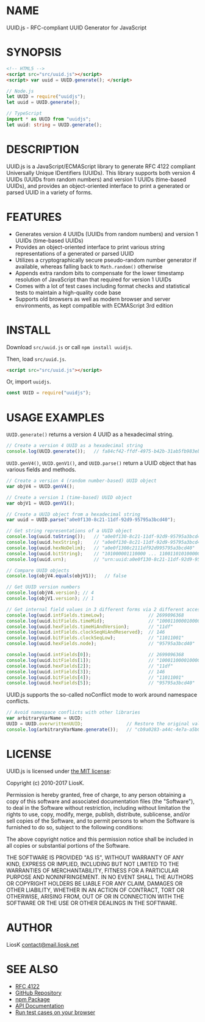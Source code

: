 # NAME

UUID.js - RFC-compliant UUID Generator for JavaScript

# SYNOPSIS

```html
<!-- HTML5 -->
<script src="src/uuid.js"></script>
<script> var uuid = UUID.generate(); </script>
```

```javascript
// Node.js
let UUID = require("uuidjs");
let uuid = UUID.generate();
```

```typescript
// TypeScript
import * as UUID from "uuidjs";
let uuid: string = UUID.generate();
```

# DESCRIPTION

UUID.js is a JavaScript/ECMAScript library to generate RFC 4122 compliant Universally Unique IDentifiers (UUIDs). This library supports both version 4 UUIDs (UUIDs from random numbers) and version 1 UUIDs (time-based UUIDs), and provides an object-oriented interface to print a generated or parsed UUID in a variety of forms.

# FEATURES

* Generates version 4 UUIDs (UUIDs from random numbers) and version 1 UUIDs (time-based UUIDs)
* Provides an object-oriented interface to print various string representations of a generated or parsed UUID
* Utilizes a cryptographically secure pseudo-random number generator if available, whereas falling back to `Math.random()` otherwise
* Appends extra random bits to compensate for the lower timestamp resolution of JavaScript than that required for version 1 UUIDs
* Comes with a lot of test cases including format checks and statistical tests to maintain a high-quality code base
* Supports old browsers as well as modern browser and server environments, as kept compatible with ECMAScript 3rd edition

# INSTALL

Download `src/uuid.js` or call `npm install uuidjs`.

Then, load `src/uuid.js`.

```html
<script src="src/uuid.js"></script>
```

Or, import `uuidjs`.

```javascript
const UUID = require("uuidjs");
```

# USAGE EXAMPLES

`UUID.generate()` returns a version 4 UUID as a hexadecimal string.

```javascript
// Create a version 4 UUID as a hexadecimal string
console.log(UUID.generate());   // fa84cf42-ffdf-4975-b42b-31ab5fb983eb
```

`UUID.genV4()`, `UUID.genV1()`, and `UUID.parse()` return a UUID object that has various fields and methods.

```javascript
// Create a version 4 (random number-based) UUID object
var objV4 = UUID.genV4();

// Create a version 1 (time-based) UUID object
var objV1 = UUID.genV1();

// Create a UUID object from a hexadecimal string
var uuid = UUID.parse("a0e0f130-8c21-11df-92d9-95795a3bcd40");

// Get string representations of a UUID object
console.log(uuid.toString());   // "a0e0f130-8c21-11df-92d9-95795a3bcd40"
console.log(uuid.hexString);    // "a0e0f130-8c21-11df-92d9-95795a3bcd40"
console.log(uuid.hexNoDelim);   // "a0e0f1308c2111df92d995795a3bcd40"
console.log(uuid.bitString);    // "101000001110000 ... 1100110101000000"
console.log(uuid.urn);          // "urn:uuid:a0e0f130-8c21-11df-92d9-95795a3bcd40"

// Compare UUID objects
console.log(objV4.equals(objV1));   // false

// Get UUID version numbers
console.log(objV4.version); // 4
console.log(objV1.version); // 1

// Get internal field values in 3 different forms via 2 different accessors
console.log(uuid.intFields.timeLow);                // 2699096368
console.log(uuid.bitFields.timeMid);                // "1000110000100001"
console.log(uuid.hexFields.timeHiAndVersion);       // "11df"
console.log(uuid.intFields.clockSeqHiAndReserved);  // 146
console.log(uuid.bitFields.clockSeqLow);            // "11011001"
console.log(uuid.hexFields.node);                   // "95795a3bcd40"

console.log(uuid.intFields[0]);                     // 2699096368
console.log(uuid.bitFields[1]);                     // "1000110000100001"
console.log(uuid.hexFields[2]);                     // "11df"
console.log(uuid.intFields[3]);                     // 146
console.log(uuid.bitFields[4]);                     // "11011001"
console.log(uuid.hexFields[5]);                     // "95795a3bcd40"
```

UUID.js supports the so-called noConflict mode to work around namespace conflicts.

```javascript
// Avoid namespace conflicts with other libraries
var arbitraryVarName = UUID;
UUID = UUID.overwrittenUUID;                // Restore the original value
console.log(arbitraryVarName.generate());   // "cb9a0283-a44c-4e7a-a5b0-9cd2876e952b"
```

# LICENSE

UUID.js is licensed under [the MIT license](https://opensource.org/licenses/MIT):

Copyright (c) 2010-2017 LiosK.

Permission is hereby granted, free of charge, to any person obtaining a copy of this software and associated documentation files (the "Software"), to deal in the Software without restriction, including without limitation the rights to use, copy, modify, merge, publish, distribute, sublicense, and/or sell copies of the Software, and to permit persons to whom the Software is furnished to do so, subject to the following conditions:

The above copyright notice and this permission notice shall be included in all copies or substantial portions of the Software.

THE SOFTWARE IS PROVIDED "AS IS", WITHOUT WARRANTY OF ANY KIND, EXPRESS OR IMPLIED, INCLUDING BUT NOT LIMITED TO THE WARRANTIES OF MERCHANTABILITY, FITNESS FOR A PARTICULAR PURPOSE AND NONINFRINGEMENT. IN NO EVENT SHALL THE AUTHORS OR COPYRIGHT HOLDERS BE LIABLE FOR ANY CLAIM, DAMAGES OR OTHER LIABILITY, WHETHER IN AN ACTION OF CONTRACT, TORT OR OTHERWISE, ARISING FROM, OUT OF OR IN CONNECTION WITH THE SOFTWARE OR THE USE OR OTHER DEALINGS IN THE SOFTWARE.

# AUTHOR

LiosK <contact@mail.liosk.net>

# SEE ALSO

* [RFC 4122](https://www.ietf.org/rfc/rfc4122.txt)
* [GitHub Repository](https://github.com/LiosK/UUID.js)
* [npm Package](https://www.npmjs.com/package/uuidjs)
* [API Documentation](https://liosk.github.io/UUID.js/doc/)
* [Run test cases on your browser](https://liosk.github.io/UUID.js/test/test.uuid.js.html)
